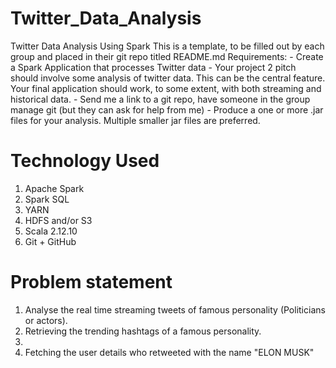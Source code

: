 # Twitter_Data_Analysis

Twitter Data Analysis Using Spark
This is a template, to be filled out by each group and placed in their git repo titled README.md Requirements: - Create a Spark Application that processes Twitter data - Your project 2 pitch should involve some analysis of twitter data. This can be the central feature. Your final application should work, to some extent, with both streaming and historical data. - Send me a link to a git repo, have someone in the group manage git (but they can ask for help from me) - Produce a one or more .jar files for your analysis. Multiple smaller jar files are preferred.

# Technology Used
1. Apache Spark
2. Spark SQL
3. YARN
4. HDFS and/or S3
5. Scala 2.12.10
6. Git + GitHub

# Problem statement

1. Analyse the real time streaming tweets of famous personality (Politicians or actors).
2. Retrieving the trending hashtags of a famous personality.
3. 
4. Fetching the user details who retweeted with the name "ELON MUSK"

